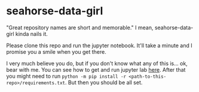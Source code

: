 # seahorse-data-girl
"Great repository names are short and memorable." I mean, seahorse-data-girl kinda nails it.

Please clone this repo and run the jupyter notebook. It'll take a minute and I promise you a smile when you get there.

I very much believe you do, but if you don't know what any of this is... ok, bear with me. You can see how to get and run jupyter lab [here]([url](https://jupyter.org/install)https://jupyter.org/install). After that you might need to run `python -m pip install -r <path-to-this-repo>/requirements.txt`. But then you should be all set.
